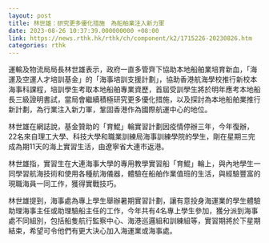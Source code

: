 ```yaml
---
layout: post
title: 林世雄：研究更多優化措施　為船舶業注入新力軍
date: 2023-08-26 10:37:39.000000000 +08:00
link: https://news.rthk.hk/rthk/ch/component/k2/1715226-20230826.htm
categories: rthk
---
```


運輸及物流局局長林世雄表示，政府一直多管齊下協助本地船舶業培育新血，「海運及空運人才培訓基金」的「海事培訓支援計劃」，協助香港航海學校推行新校本海事科課程，培訓學生考取本地船舶專業資歷，首屆受訓學生將於明年應考本地船長三級證明書試，當局會繼續積極研究更多優化措施，以及探討為本地船舶業推行新計劃，為行業注入新力軍，鞏固香港作為國際航運中心的地位。

林世雄在網誌說，基金贊助的「育鯤」輪實習計劃因疫情停辦三年，今年復辦，22名來自理工大學、科技大學和職業訓練局海事訓練學院的學生，剛在星期三完成為期11天的海上實習生活，由遼寧省大連市返港。

林世雄指，實習生在大連海事大學的專用教學實習船「育鯤」輪上，與內地學生一同學習航海技術和使用各種航海儀器，體驗在船舶作業值班的生活，與經驗豐富的現職海員一同工作，獲得實戰技巧。

林世雄提到，海事處為專上學生舉辦暑期實習計劃，讓有意投身海運業的學生體驗助理海事主任或助理驗船主任的工作，今年共有4名專上學生參加，獲分派到海事處不同組別，包括船隻航行監察中心、海港巡邏組和訓練組等，實習期將於下星期結束，希望可令他們有更大決心加入海運業或海事處。
